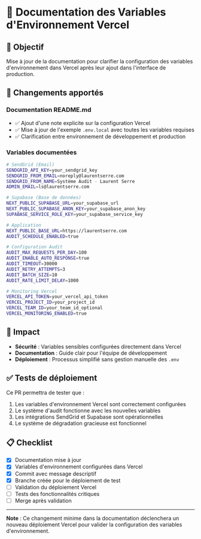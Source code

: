 # 📝 Documentation des Variables d'Environnement Vercel

## 🎯 Objectif

Mise à jour de la documentation pour clarifier la configuration des variables d'environnement dans Vercel après leur ajout dans l'interface de production.

## 🔧 Changements apportés

### Documentation README.md
- ✅ Ajout d'une note explicite sur la configuration Vercel
- ✅ Mise à jour de l'exemple `.env.local` avec toutes les variables requises
- ✅ Clarification entre environnement de développement et production

### Variables documentées
```bash
# SendGrid (Email)
SENDGRID_API_KEY=your_sendgrid_key
SENDGRID_FROM_EMAIL=noreply@laurentserre.com
SENDGRID_FROM_NAME=Système Audit - Laurent Serre
ADMIN_EMAIL=ls@laurentserre.com

# Supabase (Base de données)
NEXT_PUBLIC_SUPABASE_URL=your_supabase_url
NEXT_PUBLIC_SUPABASE_ANON_KEY=your_supabase_anon_key
SUPABASE_SERVICE_ROLE_KEY=your_supabase_service_key

# Application
NEXT_PUBLIC_BASE_URL=https://laurentserre.com
AUDIT_SCHEDULE_ENABLED=true

# Configuration Audit
AUDIT_MAX_REQUESTS_PER_DAY=100
AUDIT_ENABLE_AUTO_RESPONSE=true
AUDIT_TIMEOUT=30000
AUDIT_RETRY_ATTEMPTS=3
AUDIT_BATCH_SIZE=10
AUDIT_RATE_LIMIT_DELAY=1000

# Monitoring Vercel
VERCEL_API_TOKEN=your_vercel_api_token
VERCEL_PROJECT_ID=your_project_id
VERCEL_TEAM_ID=your_team_id_optional
VERCEL_MONITORING_ENABLED=true
```

## 🚀 Impact

- **Sécurité** : Variables sensibles configurées directement dans Vercel
- **Documentation** : Guide clair pour l'équipe de développement
- **Déploiement** : Processus simplifié sans gestion manuelle des `.env`

## ✅ Tests de déploiement

Ce PR permettra de tester que :
1. Les variables d'environnement Vercel sont correctement configurées
2. Le système d'audit fonctionne avec les nouvelles variables
3. Les intégrations SendGrid et Supabase sont opérationnelles
4. Le système de dégradation gracieuse est fonctionnel

## 📋 Checklist

- [x] Documentation mise à jour
- [x] Variables d'environnement configurées dans Vercel
- [x] Commit avec message descriptif
- [x] Branche créée pour le déploiement de test
- [ ] Validation du déploiement Vercel
- [ ] Tests des fonctionnalités critiques
- [ ] Merge après validation

---

**Note** : Ce changement minime dans la documentation déclenchera un nouveau déploiement Vercel pour valider la configuration des variables d'environnement.